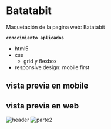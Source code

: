 # Batatabit
Maquetación de la pagina web: Batatabit

**``conocimiento aplicados``**
-  html5
- css
	- grid y flexbox
- responsive design: mobile first

## vista previa en mobile


## vista previa en web 
![header](https://i.imgur.com/Kur1SgA.png "header")
![parte2](https://i.imgur.com/zTTzF0M.png "parte2")
